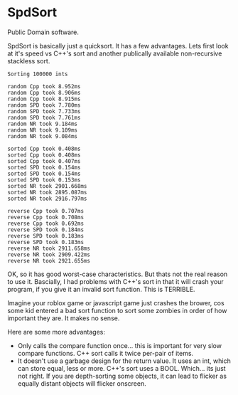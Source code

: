 # SpdSort

Public Domain software.

SpdSort is basically just a quicksort. It has a few advantages. Lets first look at it's speed vs C++'s sort and another publically available non-recursive stackless sort.

    Sorting 100000 ints
    
    random Cpp took 8.952ms
    random Cpp took 8.906ms
    random Cpp took 8.915ms
    random SPD took 7.780ms
    random SPD took 7.733ms
    random SPD took 7.761ms
    random NR took 9.184ms
    random NR took 9.109ms
    random NR took 9.084ms
    
    sorted Cpp took 0.408ms
    sorted Cpp took 0.408ms
    sorted Cpp took 0.407ms
    sorted SPD took 0.154ms
    sorted SPD took 0.154ms
    sorted SPD took 0.153ms
    sorted NR took 2901.668ms
    sorted NR took 2895.087ms
    sorted NR took 2916.797ms
    
    reverse Cpp took 0.707ms
    reverse Cpp took 0.708ms
    reverse Cpp took 0.692ms
    reverse SPD took 0.184ms
    reverse SPD took 0.183ms
    reverse SPD took 0.183ms
    reverse NR took 2911.658ms
    reverse NR took 2909.422ms
    reverse NR took 2921.655ms

OK, so it has good worst-case characteristics. But thats not the real reason to use it. Bascially, I had problems with C++'s sort in that it will crash your program, if you give it an invalid sort function. This is TERRIBLE. 

Imagine your roblox game or javascript game just crashes the brower, cos some kid entered a bad sort function to sort some zombies in order of how important they are. It makes no sense.

Here are some more advantages:

* Only calls the compare function once... this is important for very slow compare functions. C++ sort calls it twice per-pair of items.
* It doesn't use a garbage design for the return value. It uses an int, which can store equal, less or more. C++'s sort uses a BOOL. Which... its just not right. If you are depth-sorting some objects, it can lead to flicker as equally distant objects will flicker onscreen.




